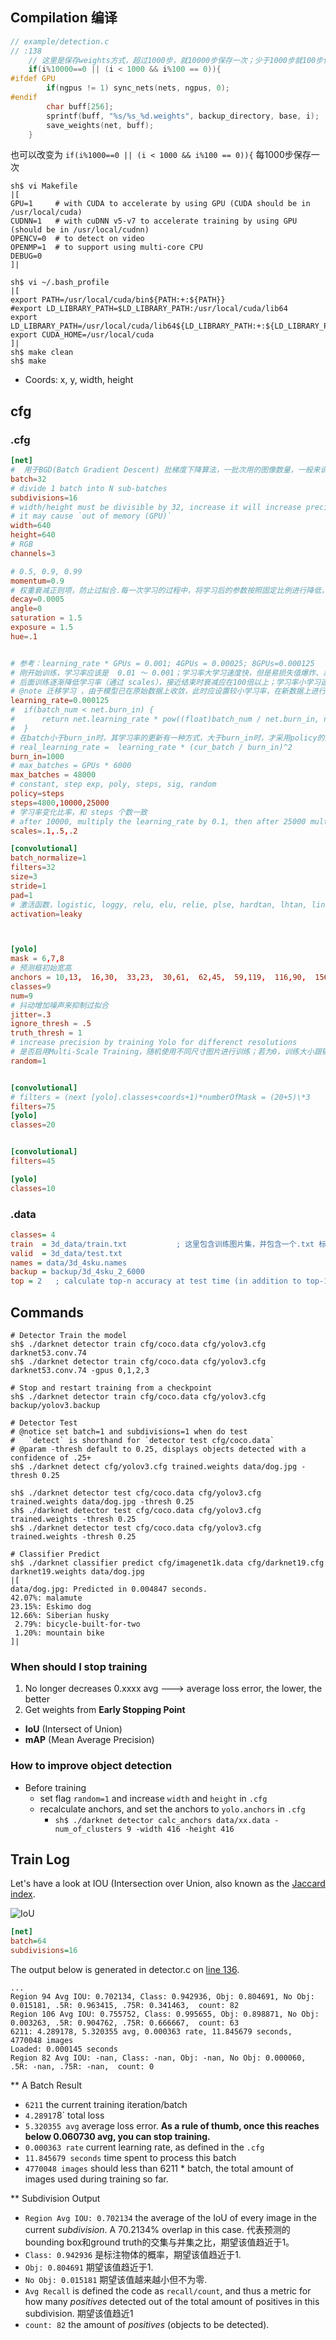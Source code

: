 ## Compilation  编译

```c
// example/detection.c
// :138
    // 这里是保存weights方式，超过1000步，就10000步保存一次；少于1000步就100步保存一次
    if(i%10000==0 || (i < 1000 && i%100 == 0)){
#ifdef GPU
        if(ngpus != 1) sync_nets(nets, ngpus, 0);
#endif
        char buff[256];
        sprintf(buff, "%s/%s_%d.weights", backup_directory, base, i);
        save_weights(net, buff);
    }
```

也可以改变为 `if(i%1000==0 || (i < 1000 && i%100 == 0)){`  每1000步保存一次

```shell
sh$ vi Makefile
|[
GPU=1     # with CUDA to accelerate by using GPU (CUDA should be in /usr/local/cuda)
CUDNN=1   # with cuDNN v5-v7 to accelerate training by using GPU (should be in /usr/local/cudnn)
OPENCV=0  # to detect on video
OPENMP=1  # to support using multi-core CPU
DEBUG=0
]|

sh$ vi ~/.bash_profile
|[
export PATH=/usr/local/cuda/bin${PATH:+:${PATH}}
#export LD_LIBRARY_PATH=$LD_LIBRARY_PATH:/usr/local/cuda/lib64
export LD_LIBRARY_PATH=/usr/local/cuda/lib64${LD_LIBRARY_PATH:+:${LD_LIBRARY_PATH}}
export CUDA_HOME=/usr/local/cuda
]|
sh$ make clean
sh$ make
```

* Coords: x, y, width, height

## cfg

### .cfg

 ```conf
[net]
#  用于BGD(Batch Gradient Descent) 批梯度下降算法，一批次用的图像数量，一般来说，在显存允许范围内尽量的大会收敛更精细，不过也可能导致收敛到局部最优解
batch=32
# divide 1 batch into N sub-batches
subdivisions=16
# width/height must be divisible by 32, increase it will increase precision
# it may cause `out of memory (GPU)`
width=640
height=640
# RGB
channels=3

# 0.5, 0.9, 0.99
momentum=0.9
# 权重衰减正则项，防止过拟合.每一次学习的过程中，将学习后的参数按照固定比例进行降低，为了防止过拟合，decay参数越大对过拟合的抑制能力越强。
decay=0.0005
angle=0
saturation = 1.5
exposure = 1.5
hue=.1


# 参考：learning_rate * GPUs = 0.001; 4GPUs = 0.00025; 8GPUs=0.000125
# 刚开始训练，学习率应该是  0.01 ～ 0.001；学习率大学习速度快，但是易损失值爆炸、易震荡
# 后面训练逐渐降低学习率（通过 scales），接近结束时衰减应在100倍以上；学习率小学习速度慢，易过拟合、收敛速度慢。
# @note 迁移学习 ，由于模型已在原始数据上收敛，此时应设置较小学习率，在新数据上进行微调 。
learning_rate=0.000125
#  if(batch_num < net.burn_in) {
#      return net.learning_rate * pow((float)batch_num / net.burn_in, net.power)
#  }
# 在batch小于burn_in时，其学习率的更新有一种方式，大于burn_in时，才采用policy的更新方式
# real_learning_rate =  learning_rate * (cur_batch / burn_in)^2
burn_in=1000
# max_batches = GPUs * 6000
max_batches = 48000
# constant, step exp, poly, steps, sig, random
policy=steps
steps=4800,10000,25000
# 学习率变化比率，和 steps 个数一致
# after 10000, multiply the learning_rate by 0.1, then after 25000 multiply again by 0.1
scales=.1,.5,.2

[convolutional]
batch_normalize=1
filters=32
size=3
stride=1
pad=1
# 激活函数，logistic, loggy, relu, elu, relie, plse, hardtan, lhtan, linear, ramp, leaky, tanh, stair
activation=leaky



[yolo]
mask = 6,7,8
# 预测框初始宽高
anchors = 10,13,  16,30,  33,23,  30,61,  62,45,  59,119,  116,90,  156,198,  373,326
classes=9
num=9
# 抖动增加噪声来抑制过拟合
jitter=.3
ignore_thresh = .5
truth_thresh = 1
# increase precision by training Yolo for differenct resolutions
# 是否启用Multi-Scale Training，随机使用不同尺寸图片进行训练；若为0，训练大小跟输入大小一致
random=1


[convolutional]
# filters = (next [yolo].classes+coords+1)*numberOfMask = (20+5)\*3
filters=75
[yolo]
classes=20


[convolutional]
filters=45

[yolo]
classes=10
```

### .data

```ini
classes= 4
train  = 3d_data/train.txt           ; 这里包含训练图片集，并包含一个.txt 标注数据； 如 /tmp/a.jpg  ==> 表示同时包含 /tmp/a.jpg 和 annotation/tmp/a.txt
valid  = 3d_data/test.txt
names = data/3d_4sku.names
backup = backup/3d_4sku_2_6000
top = 2   ; calculate top-n accuracy at test time (in addition to top-1)
```

## Commands

```shell
# Detector Train the model
sh$ ./darknet detector train cfg/coco.data cfg/yolov3.cfg darknet53.conv.74
sh$ ./darknet detector train cfg/coco.data cfg/yolov3.cfg darknet53.conv.74 -gpus 0,1,2,3

# Stop and restart training from a checkpoint
sh$ ./darknet detector train cfg/coco.data cfg/yolov3.cfg backup/yolov3.backup

# Detector Test
# @notice set batch=1 and subdivisions=1 when do test
#   `detect` is shorthand for `detector test cfg/coco.data`
# @param -thresh default to 0.25, displays objects detected with a confidence of .25+
sh$ ./darknet detect cfg/yolov3.cfg trained.weights data/dog.jpg -thresh 0.25

sh$ ./darknet detector test cfg/coco.data cfg/yolov3.cfg trained.weights data/dog.jpg -thresh 0.25
sh$ ./darknet detector test cfg/coco.data cfg/yolov3.cfg trained.weights -thresh 0.25
sh$ ./darknet detector test cfg/coco.data cfg/yolov3.cfg trained.weights -thresh 0.25

# Classifier Predict
sh$ ./darknet classifier predict cfg/imagenet1k.data cfg/darknet19.cfg darknet19.weights data/dog.jpg
|[
data/dog.jpg: Predicted in 0.004847 seconds.
42.07%: malamute
23.15%: Eskimo dog
12.66%: Siberian husky
 2.79%: bicycle-built-for-two
 1.20%: mountain bike
]|
```

### When should I stop training

1. No longer decreases 0.xxxx avg        --->  average loss error, the lower, the better
2. Get weights from **Early Stopping Point**

* **IoU** (Intersect of Union)
* **mAP** (Mean Average Precision)

### How to improve object detection

* Before training
  * set flag `random=1` and increase `width` and `height` in `.cfg`
  * recalculate anchors, and set the anchors to `yolo.anchors` in `.cfg`
    * `sh$ ./darknet detector calc_anchors data/xx.data -num_of_clusters 9 -width 416 -height 416`

## Train Log

Let's have a look at IOU (Intersection over Union, also known as the [Jaccard index](https://en.wikipedia.org/wiki/Jaccard_index).

![IoU](https://timebutt.github.io/static/content/images/2017/06/Intersection_over_Union_-_visual_equation-1.png)


```cfg
[net]
batch=64
subdivisions=16
```

The output below is generated in detector.c on [line 136](https://github.com/pjreddie/darknet/blob/56d69e73aba37283ea7b9726b81afd2f79cd1134/examples/detector.c#L136).

```log
...
Region 94 Avg IOU: 0.702134, Class: 0.942936, Obj: 0.804691, No Obj: 0.015181, .5R: 0.963415, .75R: 0.341463,  count: 82
Region 106 Avg IOU: 0.755752, Class: 0.995655, Obj: 0.898871, No Obj: 0.003263, .5R: 0.904762, .75R: 0.666667,  count: 63
6211: 4.289178, 5.320355 avg, 0.000363 rate, 11.845679 seconds, 4770048 images
Loaded: 0.000145 seconds
Region 82 Avg IOU: -nan, Class: -nan, Obj: -nan, No Obj: 0.000060, .5R: -nan, .75R: -nan,  count: 0
```

** A Batch Result

* `6211` the current training iteration/batch
* `4.28917`8` total loss
* `5.320355 avg` average loss error. **As a rule of thumb, once this reaches below 0.060730 avg, you can stop training.**
* `0.000363 rate` current learning rate, as defined in the `.cfg`
* `11.845679 seconds` time spent to process this batch
* `4770048 images` should less than 6211 * batch, the total amount of images used during training so far.

** Subdivision Output

* `Region Avg IOU: 0.702134` the average of the IoU of every image in the current *subdivision*. A 70.2134% overlap in this case. 代表预测的bounding box和ground truth的交集与并集之比，期望该值趋近于1。
* `Class: 0.942936` 是标注物体的概率，期望该值趋近于1.
* `Obj: 0.804691` 期望该值趋近于1.
* `No Obj: 0.015181` 期望该值越来越小但不为零.
* `Avg Recall` is defined the code as `recall/count`, and thus a metric for how many *positives* detected out of the total amount of positives in this subdivision. 期望该值趋近1
* `count: 82` the amount of *positives* (objects to be detected).